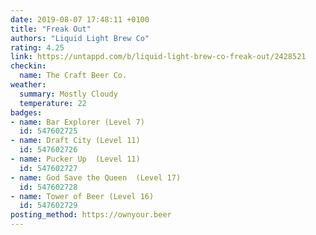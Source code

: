 ```yaml
---
date: 2019-08-07 17:48:11 +0100
title: "Freak Out"
authors: "Liquid Light Brew Co"
rating: 4.25
link: https://untappd.com/b/liquid-light-brew-co-freak-out/2428521
checkin:
  name: The Craft Beer Co.
weather:
  summary: Mostly Cloudy
  temperature: 22
badges:
- name: Bar Explorer (Level 7)
  id: 547602725
- name: Draft City (Level 11)
  id: 547602726
- name: Pucker Up  (Level 11)
  id: 547602727
- name: God Save the Queen  (Level 17)
  id: 547602728
- name: Tower of Beer (Level 16)
  id: 547602729
posting_method: https://ownyour.beer
---
```

